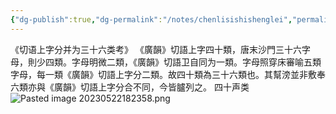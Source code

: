 ```yaml
---
{"dg-publish":true,"dg-permalink":"/notes/chenlisishishenglei","permalink":"/notes/chenlisishishenglei/","tags":["语言学"],"created":"2024-11-30T21:05:26.896+08:00","updated":"2025-04-21T16:06:29.075+08:00"}
---
```


《切语上字分并为三十六类考》
《廣韻》切語上字四十類，唐末沙門三十六字母，則少四類。字母明微二類，《廣韻》切語卫自同为一類。字母照穿床審喻五類字母，每一類《廣韻》切語上字分二類。故四十類為三十六類也。其幫滂並非敷奉六類亦與《廣韻》切語上字分合不同，今皆臚列之。
四十声类
![Pasted image 20230522182358.png](/img/user/09%20settings/Z%20attachment/Pasted%20image%2020230522182358.png)
